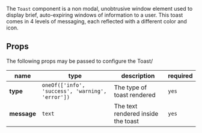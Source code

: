 
The `Toast` component is a non modal, unobtrusive window element used to display brief, auto-expiring windows of information to a user. This toast comes in 4 levels of messaging, each reflected with a different color and icon.

## Props

The following props may be passed to configure the Toast/

| name              | type                                             | description                                      | required |
| ----------------- | ------------------------------------------------ | ------------------------------------------------ | -------- |
| **type**          | `oneOf(['info', 'success', 'warning', 'error'])` | The type of toast rendered                       |  `yes`   |
| **message**       | `text`                                           | The text rendered inside the toast               |  `yes`   |
